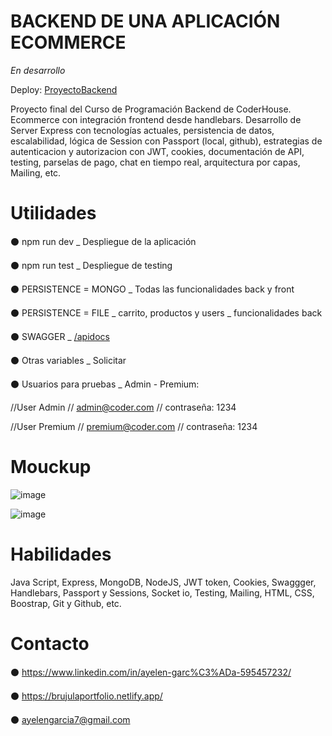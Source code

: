 # BACKEND DE UNA APLICACIÓN ECOMMERCE

*En desarrollo*

Deploy: [ProyectoBackend](https://proyectobackend-production-a5d4.up.railway.app)

Proyecto final del Curso de Programación Backend de CoderHouse. Ecommerce con integración frontend desde handlebars. 
Desarrollo de Server Express con tecnologías actuales, persistencia de datos, escalabilidad, lógica de Session con Passport (local, github), 
estrategias de autenticacion y autorizacion con JWT, cookies, documentación de API, testing, parselas de pago, chat en tiempo real, arquitectura por capas, Mailing, etc.

# Utilidades

⚫ npm run dev _ Despliegue de la aplicación

⚫ npm run test _ Despliegue de testing

⚫ PERSISTENCE = MONGO _ Todas las funcionalidades back y front

⚫ PERSISTENCE = FILE _ carrito, productos y users _ funcionalidades back

⚫ SWAGGER _ [/apidocs](https://proyectobackend-production-a5d4.up.railway.app/apidocs/)

⚫ Otras variables _ Solicitar

⚫ Usuarios para pruebas _ Admin - Premium:

   //User Admin // admin@coder.com // contraseña: 1234
   
   //User Premium // premium@coder.com // contraseña: 1234

# Mouckup

![image](https://github.com/ayelengarcia/ProyectoBackend/assets/113145412/236fb024-aa1f-4d7c-baff-b5747f3ee05b)

![image](https://github.com/ayelengarcia/ProyectoBackend/assets/113145412/40ef9a45-087b-4136-a640-5146edaab4aa)

# Habilidades

Java Script, Express, MongoDB, NodeJS, JWT token, Cookies, Swaggger, Handlebars, Passport y Sessions, Socket io, Testing, Mailing, HTML, CSS, Boostrap, Git y Github, etc.

# Contacto

⚫ https://www.linkedin.com/in/ayelen-garc%C3%ADa-595457232/

⚫ https://brujulaportfolio.netlify.app/

⚫ ayelengarcia7@gmail.com 
